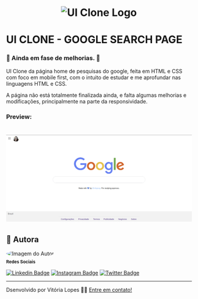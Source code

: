 <h1 align="center" >
    <img alt="UI Clone Logo" src="/assets/logo-uiclone.png" />
</h1>

# UI CLONE - GOOGLE SEARCH PAGE
### :construction: Ainda em fase de melhorias. :construction:

UI Clone da página home de pesquisas do google, feita em HTML e CSS com foco em mobile first, com o intuito de estudar e me aprofundar nas linguagens HTML e CSS.

A página não está totalmente finalizada ainda, e falta algumas melhorias e modificações, principalmente na parte da responsividade.

### Preview:

<h1 align="center" >
    <img alt="Google Search Page" src="/assets/screenshot.png" />
</h1>

## :raising_hand: Autora

 <img style="border-radius: 50%;" src="https://avatars2.githubusercontent.com/u/64246018?s=460&u=3d07c48c53255d53e3406037c7f98af14fd98689&v=4" width="100px;" alt="Imagem do Autor"/>
 <br/>
 <sub><b>Redes Sociais</b></sub> 
 <br/>

[![Linkedin Badge](https://img.shields.io/badge/-vilopesp-blue?style=flat-square&logo=Linkedin&logoColor=white&link=https://www.linkedin.com/in/vilopesp/)](https://www.linkedin.com/in/grioos/) 
[![Instagram Badge](https://img.shields.io/badge/-@_vilopesp_-blue?style=flat-square&logo=Instagram&logoColor=white&link=https://www.instagram.com/_vilopesp/)](https://www.instagram.com/grioos_/)
[![Twitter Badge](https://img.shields.io/twitter/follow/_vilopesp?style=social)](https://twitter.com/_vilopesp)

---

Dsenvolvido por Vitória Lopes 👋🏻 [Entre em contato!](https://www.linkedin.com/in/vilopesp/)